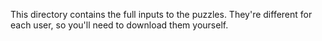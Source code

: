 This directory contains the full inputs to the puzzles. They're different for
each user, so you'll need to download them yourself.
